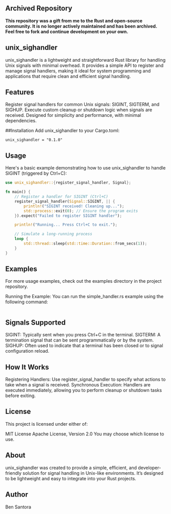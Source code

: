 ## Archived Repository

**This repository was a gift from me to the Rust and open-source community. It is no longer actively maintained and has been archived. Feel free to fork and continue development on your own.**

## unix_sighandler
unix_sighandler is a lightweight and straightforward Rust library for handling Unix signals with minimal overhead. It provides a simple API to register and manage signal handlers, making it ideal for system programming and applications that require clean and efficient signal handling.

## Features
Register signal handlers for common Unix signals: SIGINT, SIGTERM, and SIGHUP.
Execute custom cleanup or shutdown logic when signals are received.
Designed for simplicity and performance, with minimal dependencies.

##Installation
Add unix_sighandler to your Cargo.toml:
```[dependencies]
unix_sighandler = "0.1.0"
```
## Usage
Here's a basic example demonstrating how to use unix_sighandler to handle SIGINT (triggered by Ctrl+C):

```rust
use unix_sighandler::{register_signal_handler, Signal};

fn main() {
    // Register a handler for SIGINT (Ctrl+C)
    register_signal_handler(Signal::SIGINT, || {
        println!("SIGINT received! Cleaning up...");
        std::process::exit(0); // Ensure the program exits
    }).expect("Failed to register SIGINT handler");

    println!("Running... Press Ctrl+C to exit.");

    // Simulate a long-running process
    loop {
        std::thread::sleep(std::time::Duration::from_secs(1));
    }
}
```
## Examples
For more usage examples, check out the examples directory in the project repository.

Running the Example: You can run the simple_handler.rs example using the following command:

```cargo run --example simple_handler
```

## Signals Supported
SIGINT: Typically sent when you press Ctrl+C in the terminal.
SIGTERM: A termination signal that can be sent programmatically or by the system.
SIGHUP: Often used to indicate that a terminal has been closed or to signal configuration reload.

## How It Works
Registering Handlers: Use register_signal_handler to specify what actions to take when a signal is received.
Synchronous Execution: Handlers are executed immediately, allowing you to perform cleanup or shutdown tasks before exiting.

## License
This project is licensed under either of:

MIT License
Apache License, Version 2.0
You may choose which license to use.

## About
unix_sighandler was created to provide a simple, efficient, and developer-friendly solution for signal handling in Unix-like environments. It’s designed to be lightweight and easy to integrate into your Rust projects.

## Author
Ben Santora 
